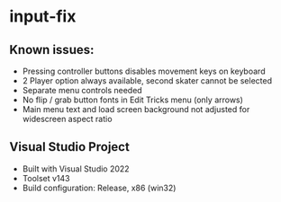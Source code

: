 # input-fix

## Known issues:

- Pressing controller buttons disables movement keys on keyboard
- 2 Player option always available, second skater cannot be selected
- Separate menu controls needed
- No flip / grab button fonts in Edit Tricks menu (only arrows)
- Main menu text and load screen background not adjusted for widescreen aspect ratio

## Visual Studio Project

- Built with Visual Studio 2022
- Toolset v143
- Build configuration: Release, x86 (win32)